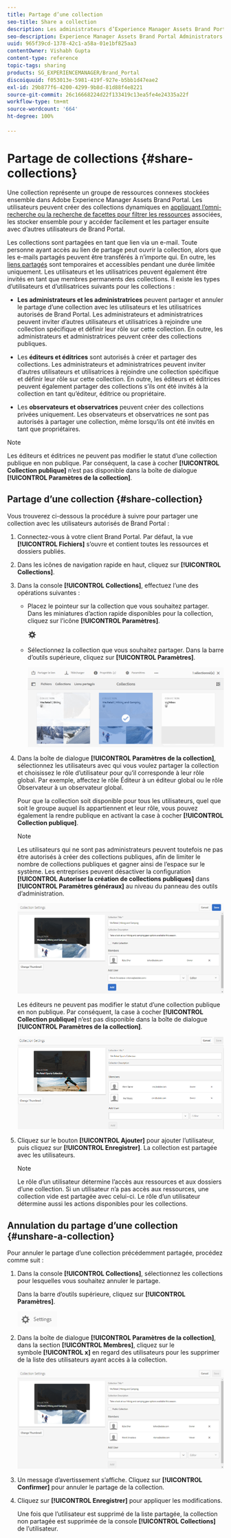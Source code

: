 ```yaml
---
title: Partage d’une collection
seo-title: Share a collection
description: Les administrateurs d’Experience Manager Assets Brand Portal peuvent partager et annuler le partage d’une collection, dynamique ou non, avec les utilisateurs autorisés. Les éditeurs peuvent uniquement visualiser et partager les collections créées par eux et partagées avec eux, ainsi que les collections publiques.
seo-description: Experience Manager Assets Brand Portal Administrators can share and unshare a collection or a smart collection with authorized users. Editors can view and share only the collections created by them, shared with them, and public collections.
uuid: 965f39cd-1378-42c1-a58a-01e1bf825aa3
contentOwner: Vishabh Gupta
content-type: reference
topic-tags: sharing
products: SG_EXPERIENCEMANAGER/Brand_Portal
discoiquuid: f053013e-5981-419f-927e-b5bb1d47eae2
exl-id: 29b877f6-4200-4299-9b8d-81d88f4e8221
source-git-commit: 26c16668224d22f133419c13ea5fe4e24335a22f
workflow-type: tm+mt
source-wordcount: '664'
ht-degree: 100%

---
```


# Partage de collections {#share-collections}

Une collection représente un groupe de ressources connexes stockées ensemble dans Adobe Experience Manager Assets Brand Portal. Les utilisateurs peuvent créer des collections dynamiques en [appliquant l’omni-recherche ou la recherche de facettes pour filtrer les ressources](brand-portal-searching.md) associées, les stocker ensemble pour y accéder facilement et les partager ensuite avec d’autres utilisateurs de Brand Portal.

<!--The administrators can share and unshare a collection with the authorized Brand Portal users. Editors and viewers can view and share the collections created by them, shared with them, and public collections.-->

Les collections sont partagées en tant que lien via un e-mail. Toute personne ayant accès au lien de partage peut ouvrir la collection, alors que les e-mails partagés peuvent être transférés à n’importe qui. En outre, les [liens partagés](https://experienceleague.adobe.com/docs/experience-manager-brand-portal/using/share/brand-portal-link-share.html?lang=fr) sont temporaires et accessibles pendant une durée limitée uniquement. Les utilisateurs et les utilisatrices peuvent également être invités en tant que membres permanents des collections. Il existe les types d’utilisateurs et d’utilisatrices suivants pour les collections :

* **Les administrateurs et les administratrices** peuvent partager et annuler le partage d’une collection avec les utilisateurs et les utilisatrices autorisés de Brand Portal. Les administrateurs et administratrices peuvent inviter d’autres utilisateurs et utilisatrices à rejoindre une collection spécifique et définir leur rôle sur cette collection. En outre, les administrateurs et administratrices peuvent créer des collections publiques.

* Les **éditeurs et éditrices** sont autorisés à créer et partager des collections. Les administrateurs et administratrices peuvent inviter d’autres utilisateurs et utilisatrices à rejoindre une collection spécifique et définir leur rôle sur cette collection. En outre, les éditeurs et éditrices peuvent également partager des collections s’ils ont été invités à la collection en tant qu’éditeur, éditrice ou propriétaire.

* Les **observateurs et observatrices** peuvent créer des collections privées uniquement. Les observateurs et observatrices ne sont pas autorisés à partager une collection, même lorsqu’ils ont été invités en tant que propriétaires.

>[!NOTE]
>
>Les éditeurs et éditrices ne peuvent pas modifier le statut d’une collection publique en non publique. Par conséquent, la case à cocher **[!UICONTROL Collection publique]** n’est pas disponible dans la boîte de dialogue **[!UICONTROL Paramètres de la collection]**.

## Partage d’une collection {#share-collection}

Vous trouverez ci-dessous la procédure à suivre pour partager une collection avec les utilisateurs autorisés de Brand Portal :

1. Connectez-vous à votre client Brand Portal. Par défaut, la vue **[!UICONTROL Fichiers]** s’ouvre et contient toutes les ressources et dossiers publiés.

1. Dans les icônes de navigation rapide en haut, cliquez sur **[!UICONTROL Collections]**.

1. Dans la console **[!UICONTROL Collections]**, effectuez l’une des opérations suivantes :

   * Placez le pointeur sur la collection que vous souhaitez partager. Dans les miniatures d’action rapide disponibles pour la collection, cliquez sur l’icône **[!UICONTROL Paramètres]**.

     ![](assets/settings-icon.png)

   * Sélectionnez la collection que vous souhaitez partager. Dans la barre d’outils supérieure, cliquez sur **[!UICONTROL Paramètres]**.

     ![](assets/collection-console.png)

1. Dans la boîte de dialogue **[!UICONTROL Paramètres de la collection]**, sélectionnez les utilisateurs avec qui vous voulez partager la collection et choisissez le rôle d’utilisateur pour qu’il corresponde à leur rôle global. Par exemple, affectez le rôle Éditeur à un éditeur global ou le rôle Observateur à un observateur global.

   Pour que la collection soit disponible pour tous les utilisateurs, quel que soit le groupe auquel ils appartiennent et leur rôle, vous pouvez également la rendre publique en activant la case à cocher **[!UICONTROL Collection publique]**.

   >[!NOTE]
   >
   >Les utilisateurs qui ne sont pas administrateurs peuvent toutefois ne pas être autorisés à créer des collections publiques, afin de limiter le nombre de collections publiques et gagner ainsi de l’espace sur le système. Les entreprises peuvent désactiver la configuration **[!UICONTROL Autoriser la création de collections publiques]** dans **[!UICONTROL Paramètres généraux]** au niveau du panneau des outils d’administration.

   ![](assets/collection_sharingadduser.png)

   Les éditeurs ne peuvent pas modifier le statut d’une collection publique en non publique. Par conséquent, la case à cocher **[!UICONTROL Collection publique]** n’est pas disponible dans la boîte de dialogue **[!UICONTROL Paramètres de la collection]**.

   ![](assets/collection-setting-editor.png)

1. Cliquez sur le bouton **[!UICONTROL Ajouter]** pour ajouter l’utilisateur, puis cliquez sur **[!UICONTROL Enregistrer]**. La collection est partagée avec les utilisateurs.

   >[!NOTE]
   >
   >Le rôle d’un utilisateur détermine l’accès aux ressources et aux dossiers d’une collection. Si un utilisateur n’a pas accès aux ressources, une collection vide est partagée avec celui-ci. Le rôle d’un utilisateur détermine aussi les actions disponibles pour les collections.

## Annulation du partage d’une collection {#unshare-a-collection}

Pour annuler le partage d’une collection précédemment partagée, procédez comme suit :

1. Dans la console **[!UICONTROL Collections]**, sélectionnez les collections pour lesquelles vous souhaitez annuler le partage.

   Dans la barre d’outils supérieure, cliquez sur **[!UICONTROL Paramètres]**.

   ![](assets/collection_settings.png)

1. Dans la boîte de dialogue **[!UICONTROL Paramètres de la collection]**, dans la section **[!UICONTROL Membres]**, cliquez sur le symbole **[!UICONTROL x]** en regard des utilisateurs pour les supprimer de la liste des utilisateurs ayant accès à la collection.

   ![](assets/unshare_collection.png)

1. Un message d’avertissement s’affiche. Cliquez sur **[!UICONTROL Confirmer]** pour annuler le partage de la collection.

1. Cliquez sur **[!UICONTROL Enregistrer]** pour appliquer les modifications.

   Une fois que l’utilisateur est supprimé de la liste partagée, la collection non partagée est supprimée de la console **[!UICONTROL Collections]** de l’utilisateur.

<!--
1. Click the overlay icon on the left, and choose **[!UICONTROL Navigation]**.

   ![](assets/contenttree-1.png)

1. From the siderail on the left, click **[!UICONTROL Collections]**.

   ![](assets/access_collections.png)

1. From the **[!UICONTROL Collections]** console, do one of the following:

    * Hover the pointer over the collection you want to share. From the quick action thumbnails available for the collection, click the **[!UICONTROL Settings]** icon.

   ![](assets/settings_thumbnail.png)

    * Select the collection you want to share. From the toolbar at the top, click **[!UICONTROL Settings]**.
    
   ![](assets/collection-sharing.png)

1. In the [!UICONTROL Collection Settings] dialog box, select the users or groups with whom you want to share the collection and select the role for a user or a group to match their global role. For example, assign the Editor role to a global editor, the Viewer role to a global viewer.

   Alternatively, to make the collection available to all users irrespective of their group membership and role, make it public by selecting the **[!UICONTROL Public Collection]** check-box.

   >[!NOTE]
   >
   >However, non-admin users can be restricted from creating public collections, to avoid having numerous public collections so that system space can be saved. Organizations can disable the **[!UICONTROL Allow public collections creation]** configuration from [!UICONTROL General] settings available in admin tools panel.

   ![](assets/collection_sharingadduser.png)

   Editors cannot change a public collection to a non-public collection and, therefore, do not have **[!UICONTROL Public Collection]** check-box available in **[!UICONTROL Collection Settings]** dialog.

   ![](assets/collection-setting-editor.png)

1. Select **[!UICONTROL Add]**, and then **[!UICONTROL Save]**. The collection is shared with the chosen users.

   >[!NOTE]
   >
   >A user's role governs access to the assets and folders inside a collection. If a user does not have access to assets, an empty collection is shared with the user. Also, a user's role governs the actions available for collections.

## Unshare a collection {#unshare-a-collection}

To unshare a previously shared collection, do the following:

1. From the **[!UICONTROL Collections]** console, select the collection you want to unshare.

   In the toolbar, click **[!UICONTROL Settings]**.

   ![](assets/collection_settings.png)

1. On the **[!UICONTROL Collection Settings]** dialog box, under **[!UICONTROL Members]**, click the **[!UICONTROL x]** symbol next to users or groups to remove them from the list of users you shared the collection with.

   ![](assets/unshare_collection.png)

1. In the warning message box, click **[!UICONTROL Confirm]** to confirm unshare.

   Click **[!UICONTROL Save]**.

1. Log in to Brand Portal with the credentials of the user you removed from the shared list. The collection is removed from the **[!UICONTROL Collections]** console.
-->

